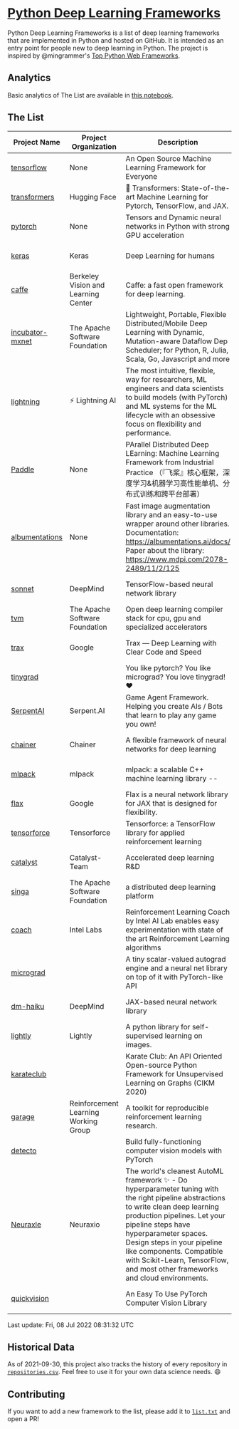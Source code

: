 # [Python Deep Learning Frameworks](https://www.github.com/shimst3r/python-deep-learning-frameworks)

Python Deep Learning Frameworks is a list of deep learning frameworks that are implemented in Python and hosted on GitHub. It is intended as an entry point for people new to deep learning in Python. The project is inspired by @mingrammer's [Top Python Web Frameworks](https://github.com/mingrammer/python-web-framework-stars).

## Analytics

Basic analytics of The List are available in [this notebook](./notebooks/development_over_time.ipynb).

## The List

| Project Name | Project Organization | Description | Stars | Forks | Open Issues | Last Commit |
| ------------ | -------------------- | ----------- | ----: | ----: | ----------: | ----------- |
| [tensorflow](https://tensorflow.org) | None | An Open Source Machine Learning Framework for Everyone | 166242 | 86945 | 2326 | 0 day(s) ago |
| [transformers](https://huggingface.co/transformers) | Hugging Face | 🤗 Transformers: State-of-the-art Machine Learning for Pytorch, TensorFlow, and JAX. | 66594 | 15478 | 525 | 0 day(s) ago |
| [pytorch](https://pytorch.org) | None | Tensors and Dynamic neural networks in Python with strong GPU acceleration | 57196 | 15913 | 9770 | 0 day(s) ago |
| [keras](http://keras.io/) | Keras | Deep Learning for humans | 55604 | 19131 | 354 | 0 day(s) ago |
| [caffe](http://caffe.berkeleyvision.org/) | Berkeley Vision and Learning Center | Caffe: a fast open framework for deep learning. | 32736 | 19003 | 1180 | 1 day(s) ago |
| [incubator-mxnet](https://mxnet.apache.org) | The Apache Software Foundation | Lightweight, Portable, Flexible Distributed/Mobile Deep Learning with Dynamic, Mutation-aware Dataflow Dep Scheduler; for Python, R, Julia, Scala, Go, Javascript and more | 20013 | 6890 | 1990 | 2 day(s) ago |
| [lightning](https://lightning.ai) | ⚡️ Lightning AI  | The most intuitive, flexible, way for researchers, ML engineers and data scientists to build models (with PyTorch) and ML systems for the ML lifecycle with an obsessive focus on flexibility and performance. | 19286 | 2488 | 534 | 0 day(s) ago |
| [Paddle](http://www.paddlepaddle.org/) | None | PArallel Distributed Deep LEarning: Machine Learning Framework from Industrial Practice （『飞桨』核心框架，深度学习&机器学习高性能单机、分布式训练和跨平台部署） | 18500 | 4599 | 2891 | 1 day(s) ago |
| [albumentations](https://albumentations.ai) | None | Fast image augmentation library and an easy-to-use wrapper around other libraries. Documentation:  https://albumentations.ai/docs/ Paper about the library: https://www.mdpi.com/2078-2489/11/2/125 | 10503 | 1351 | 294 | 0 day(s) ago |
| [sonnet](https://sonnet.dev/) | DeepMind | TensorFlow-based neural network library | 9324 | 1328 | 31 | 2 day(s) ago |
| [tvm](https://tvm.apache.org/) | The Apache Software Foundation | Open deep learning compiler stack for cpu, gpu and specialized accelerators | 8299 | 2595 | 531 | 0 day(s) ago |
| [trax](https://github.com/google/trax) | Google | Trax — Deep Learning with Clear Code and Speed | 6980 | 725 | 96 | 1 day(s) ago |
| [tinygrad](https://github.com/geohot/tinygrad) |  | You like pytorch? You like micrograd? You love tinygrad! ❤️  | 6347 | 643 | 22 | 0 day(s) ago |
| [SerpentAI](http://serpent.ai) | Serpent.AI | Game Agent Framework. Helping you create AIs / Bots that learn to play any game you own! | 6285 | 742 | 2 | 1 day(s) ago |
| [chainer](https://chainer.org) | Chainer | A flexible framework of neural networks for deep learning | 5693 | 1384 | 10 | 4 day(s) ago |
| [mlpack](https://www.mlpack.org/) | mlpack | mlpack: a scalable C++ machine learning library --  | 4031 | 1431 | 54 | 0 day(s) ago |
| [flax](https://flax.readthedocs.io) | Google | Flax is a neural network library for JAX that is designed for flexibility. | 3268 | 371 | 126 | 0 day(s) ago |
| [tensorforce](https://github.com/tensorforce/tensorforce) | Tensorforce | Tensorforce: a TensorFlow library for applied reinforcement learning | 3148 | 529 | 24 | 1 day(s) ago |
| [catalyst](https://catalyst-team.com) | Catalyst-Team | Accelerated deep learning R&D | 2958 | 364 | 6 | 0 day(s) ago |
| [singa](https://github.com/apache/singa) | The Apache Software Foundation | a distributed deep learning platform | 2626 | 835 | 41 | 0 day(s) ago |
| [coach](https://intellabs.github.io/coach/) | Intel Labs | Reinforcement Learning Coach by Intel AI Lab enables easy experimentation with state of the art Reinforcement Learning algorithms | 2163 | 432 | 90 | 1 day(s) ago |
| [micrograd](https://github.com/karpathy/micrograd) |  | A tiny scalar-valued autograd engine and a neural net library on top of it with PyTorch-like API | 2120 | 171 | 8 | 1 day(s) ago |
| [dm-haiku](https://dm-haiku.readthedocs.io) | DeepMind | JAX-based neural network library | 2024 | 154 | 69 | 1 day(s) ago |
| [lightly](https://github.com/lightly-ai/lightly) | Lightly | A python library for self-supervised learning on images. | 1673 | 134 | 68 | 1 day(s) ago |
| [karateclub](https://karateclub.readthedocs.io) |  | Karate Club: An API Oriented Open-source Python Framework for Unsupervised Learning on Graphs (CIKM 2020) | 1659 | 208 | 1 | 0 day(s) ago |
| [garage](https://github.com/rlworkgroup/garage) | Reinforcement Learning Working Group | A toolkit for reproducible reinforcement learning research. | 1480 | 266 | 225 | 1 day(s) ago |
| [detecto](https://detecto.readthedocs.io/) |  | Build fully-functioning computer vision models with PyTorch | 554 | 94 | 36 | 7 day(s) ago |
| [Neuraxle](https://www.neuraxle.org/) | Neuraxio | The world's cleanest AutoML framework ✨ - Do hyperparameter tuning with the right pipeline abstractions to write clean deep learning production pipelines. Let your pipeline steps have hyperparameter spaces. Design steps in your pipeline like components. Compatible with Scikit-Learn, TensorFlow, and most other frameworks and cloud environments. | 527 | 53 | 70 | 2 day(s) ago |
| [quickvision](https://github.com/oke-aditya/quickvision) |  | An Easy To Use PyTorch Computer Vision Library | 49 | 5 | 19 | 53 day(s) ago |

Last update: Fri, 08 Jul 2022 08:31:32 UTC

## Historical Data

As of 2021-09-30, this project also tracks the history of every repository in [`repositories.csv`](./repositories.csv). Feel free to use it for your own data science needs. :smile:

## Contributing

If you want to add a new framework to the list, please add it to [`list.txt`](./python-deep-learning-frameworks/list.txt) and open a PR!